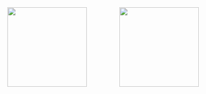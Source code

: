 <div align="center">
  <img align="left" height="180px" src="https://github-readme-stats.vercel.app/api?username=HibiKier&include_all_commits=true&count_private-true&custom_title=HibiKier%20GitHub%20Stats&line_height=30&show_icons=true&hide_border=true&bg_color=192133&title_color=efb752&icon_color=efb752&text_color=70bed9" />
  <img height="180px" src="https://github-readme-stats.vercel.app/api/top-langs/?username=HibiKier&layout=compact&langs_count=6&text_color=70bed9&icon_color=fff&title_color=efb752&bg_color=192133&theme=graywhite" />
</div>
